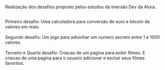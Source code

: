 <br>Realização dos desafios proposto pelos estudos da imersão Dev da Alura.</br>

<br>Primeiro desafio: Uma calculadora para conversão de euro e bitcoin de valores em reais.</br>
<br>Segundo desafio: Um jogo para adivinhar um numero secreto entre 1 e 1000 valores.</br>
<br>Terceiro e Quarta desafio: Criacao de um pagina para exibir filmes. E criacao de uma pagina para o usuario adicionar e excluir seus filmes favoritos. </br>